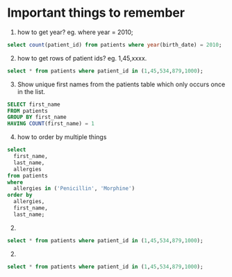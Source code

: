 # Important things to remember

1. how to get year? eg. where year = 2010;

```sql
select count(patient_id) from patients where year(birth_date) = 2010;
```

2. how to get rows of patient ids? eg. 1,45,xxxx.

```sql
select * from patients where patient_id in (1,45,534,879,1000);
```

3. Show unique first names from the patients table which only occurs once in the list.

```sql
SELECT first_name
FROM patients
GROUP BY first_name
HAVING COUNT(first_name) = 1
```

4. how to order by multiple things

```sql
select
  first_name,
  last_name,
  allergies
from patients
where
  allergies in ('Penicillin', 'Morphine')
order by
  allergies,
  first_name,
  last_name;
```

2.

```sql
select * from patients where patient_id in (1,45,534,879,1000);
```

2.

```sql
select * from patients where patient_id in (1,45,534,879,1000);
```
